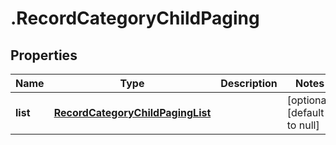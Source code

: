 # .RecordCategoryChildPaging

## Properties
Name | Type | Description | Notes
------------ | ------------- | ------------- | -------------
**list** | [**RecordCategoryChildPagingList**](RecordCategoryChildPagingList.md) |  | [optional] [default to null]


